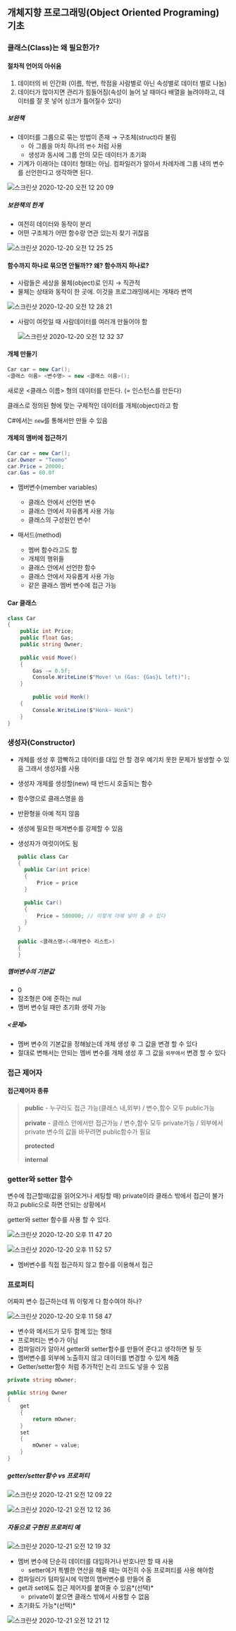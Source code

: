 ## 개체지향 프로그래밍(Object Oriented Programing) 기초

### 클래스(Class)는 왜 필요한가?

#### 절차적 언어의 아쉬움

1. 데이터의 비 인간화 (이름, 학번, 학점을 사람별로 아닌 속성별로 데이터 별로 나눔)
2. 데이터가 많아지면 관리가 힘들어짐(속성이 늘어 날 때마다 배열을 늘려야하고, 데이터를 잘 못 넣어 싱크가 틀어질수 있다)

##### 보완책

- 데이터를 그룹으로 묶는 방법이 존재 → 구조체(struct)라 불림
  - 아 그룹을 마치 하나의 `변수` 처럼 사용
  - 생성과 동시에 그룹 안의 모든 데이터가 초기화
- 기계가 이래아는 데이터 형태는 아님. 컴파일러가 알아서 차례차례 그룹 내의 변수를 선언한다고 생각하면 된다.

![스크린샷 2020-12-20 오전 12 20 09](https://user-images.githubusercontent.com/47776915/102692805-20845c80-4259-11eb-9a14-d781391aedba.png)



##### 보완책의 한계

- 여전히 데이터와 동작이 분리
- 어떤 구조체가 어떤 함수랑 연관 있는지 찾기 귀찮음

![스크린샷 2020-12-20 오전 12 25 25](https://user-images.githubusercontent.com/47776915/102692885-dd76b900-4259-11eb-9afd-4636c70e91ca.png)



#### 함수까지 하나로 묶으면 안될까?? 왜? 함수까지 하나로?

- 사람들은 세상을 물체(object)로 인지 → 직관적
- 물체는 상태와 동작이 한 곳에. 이것을 프로그래밍에서는 개채라 변역

![스크린샷 2020-12-20 오전 12 28 21](https://user-images.githubusercontent.com/47776915/102692950-51b15c80-425a-11eb-8581-d2e5a60f4c98.png)

- 사람이 여럿일 때 사람데이터를 여러개 만들어야 함

  ![스크린샷 2020-12-20 오전 12 32 37](https://user-images.githubusercontent.com/47776915/102693036-e916af80-425a-11eb-868d-cf686da2a873.png)

#### 개체 만들기

~~~c#
Car car = new Car();
<클래스 이름> <변수명> = new <클래스 이름>();
~~~

새로운 <클래스 이름> 형의 데이터를 만든다. (= 인스턴스를 만든다)

클래스로 정의된 형에 맞는 구체적인 데이터를 개체(object)라고 함

C#에서는 `new`를 통해서만 만들 수 있음



#### 개체의 맴버에 접근하기

~~~c#
Car car = new Car();
car.Owner = "Teemo"
car.Price = 20000;
car.Gas = 60.0f
~~~

- 멤버변수(member variables)
  - 클래스 안에서 선언한 변수
  - 클래스 안에서 자유롭게 사용 가능
  - 클래스의 구성원인 변수!

- 매서드(method)
  - 멤버 함수라고도 함
  - 개체의 행위들
  - 클래스 안에서 선언한 함수
  - 클래스 안에서 자유롭게 사용 가능
  - 같은 클래스 멤버 변수에 접근 가능



#### Car 클래스

~~~c#
class Car
{
	public int Price;
	public float Gas;
	public string Owner;
	
	public void Move()
	{
		Gas -= 0.5f;
		Console.WriteLine($"Move! \n (Gas: {Gas}L left)");
	}
	
		public void Honk()
	{
		Console.WriteLine($"Honk~ Honk")
	}
}
~~~





### 생성자(Constructor)

- 개체를 생성 후 깜빡하고 데이터를 대입 안 할 경우 예기치 못한 문제가 발생할 수 있음 그래서 생성자를 사용

- 생성자 개체를 생성할(new) 때 반드시 호출되는 함수

- 함수명으로 클래스명을 씀

- 반환형을 아예 적지 않음

- 생성에 필요한 매겨변수를 강제할 수 있음

- 생성자가 여럿이어도 됨

  ~~~c#
  public class Car
  {
    public Car(int price)
    {
    	Price = price
    }
    
    public Car()
    {
    	Price = 500000; // 이렇게 아예 넣어 줄 수 있다
    }
  }
  
  public <클래스명>(<매개변수 리스트>)
  {
  }
  ~~~



##### 멤버변수의 기본값

- 0
- 참조형은 0에 준하는 nul
- 멤버 변수일 때만 초기화 생략 가능





##### <문제>

- 멤버 변수의 기본값을 정해놨는데 개체 생성 후 그 값을 변경 할 수 있다
- 절대로 변해서는 안되는 멤버 변수를 개체 생성 후 그 값을 `외부애서` 변경 할 수 있다



### 접근 제어자

#### 접근제어자 종류

> **public** - 누구라도 접근 가능(클래스 내,외부) / 변수,함수 모두 public가능
>
> **private** - 클래스 안에서만 접근가능 / 변수,함수 모두 private가능 / 외부에서 private 변수의 값을 바꾸려면 public함수가 필요
>
> **protected**
>
> **internal**



### getter와 setter 함수

변수에 접근할때(값을 읽어오거나 세팅할 때) private이라 클래스 밖에서 접근이 불가 하고 public으로 하면 안되는 상황에서 

getter와 setter 함수를 사용 할 수 있다.

![스크린샷 2020-12-20 오후 11 47 20](https://user-images.githubusercontent.com/47776915/102716215-b5e92480-431d-11eb-9796-86c133b60af2.png)

![스크린샷 2020-12-20 오후 11 52 57](https://user-images.githubusercontent.com/47776915/102716317-7f5fd980-431e-11eb-9746-0915462cb4cb.png)

- 멤버변수를 직접 접근하지 않고 함수를 이용해서 접근





### 프로퍼티

어짜피 변수 접근하는데 뭐 이렇게 다 함수여야 하나?

![스크린샷 2020-12-20 오후 11 58 47](https://user-images.githubusercontent.com/47776915/102716444-58ee6e00-431f-11eb-99e8-0848521eead7.png)

- 변수와 메서드가 모두 함께 있는 형태
- 프로퍼티는 변수가 이님
- 컴파일러가 알아서 getter와 setter함수를 만들어 준다고 생각하면 될 듯
- 멤버변수를 외부에 노출하지 않고 데이터를 변경할 수 있게 해줌
- Getter/setter함수 처럼 추가적인 논리 코드도 넣을 수 있음

~~~c#
private string mOwner;

public string Owner
{
	get
	{
		return mOwner;
	}
	set
	{
		mOwner = value;
	}
}
~~~



##### getter/setter함수 vs 프로퍼티

![스크린샷 2020-12-21 오전 12 09 22](https://user-images.githubusercontent.com/47776915/102716688-ca7aec00-4320-11eb-978a-ef12b13c209b.png)

![스크린샷 2020-12-21 오전 12 12 36](https://user-images.githubusercontent.com/47776915/102716768-3e1cf900-4321-11eb-9aee-b1c27112f533.png)

##### 자동으로 구현된 프로퍼티 예

![스크린샷 2020-12-21 오전 12 19 32](https://user-images.githubusercontent.com/47776915/102716921-36118900-4322-11eb-9b43-cb41f7a006d3.png)

- 멤버 변수에 단순히 데이터를 대입하거나 반호나만 할 때 사용
  - setter에거 특별한 연산을 해줄 때는 여전히 수동 프로퍼티를 사용 해야함
- 컴파일러가 텀파일시에 익명의 멤버변수를 만들어 줌
- get과 set에도 접근 제어자를 붙여줄 수 있음*(선택)*
  - private이 붙으면 클래스 밖에서 사용할 수 없음
- 초기화도 가능*(선택)*

![스크린샷 2020-12-21 오전 12 21 12](https://user-images.githubusercontent.com/47776915/102716943-72dd8000-4322-11eb-983f-14fa11669086.png)





